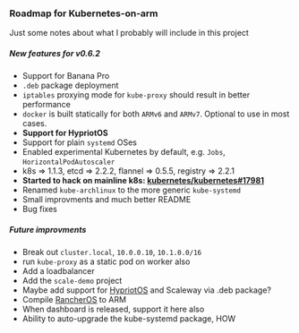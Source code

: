 ### Roadmap for Kubernetes-on-arm

Just some notes about what I probably will include in this project

##### New features for v0.6.2
 - Support for Banana Pro
 - `.deb` package deployment
 - `iptables` proxying mode for `kube-proxy` should result in better performance
 - `docker` is built statically for both `ARMv6` and `ARMv7`. Optional to use in most cases.
 - **Support for HypriotOS**
 - Support for plain `systemd` OSes
 - Enabled experimental Kubernetes by default, e.g. `Jobs`, `HorizontalPodAutoscaler`
 - k8s => 1.1.3, etcd => 2.2.2, flannel => 0.5.5, registry => 2.2.1
 - **Started to hack on mainline k8s: [kubernetes/kubernetes#17981](https://github.com/kubernetes/kubernetes/issues/17981)**
 - Renamed `kube-archlinux` to the more generic `kube-systemd`
 - Small improvments and much better README
 - Bug fixes
 

##### Future improvments
 - Break out `cluster.local`, `10.0.0.10`, `10.1.0.0/16`
 - run `kube-proxy` as a static pod on worker also
 - Add a loadbalancer
 - Add the `scale-demo` project
 - Maybe add support for [HypriotOS](http://blog.hypriot.com) and Scaleway via .deb package?
 - Compile [RancherOS](https://github.com/rancher/os) to ARM
 - When dashboard is released, support it here also
 - Ability to auto-upgrade the kube-systemd package, HOW